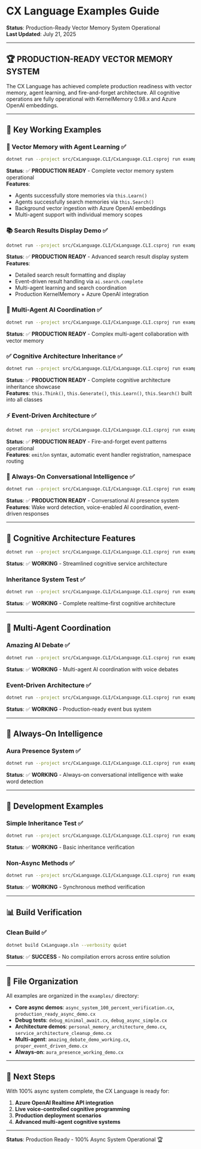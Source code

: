 # CX Language Examples Guide

**Status**: Production-Ready Vector Memory System Operational  
**Last Updated**: July 21, 2025

---

## 🏆 **PRODUCTION-READY VECTOR MEMORY SYSTEM**

The CX Language has achieved complete production readiness with vector memory, agent learning, and fire-and-forget architecture. All cognitive operations are fully operational with KernelMemory 0.98.x and Azure OpenAI embeddings.

---

## 🎯 **Key Working Examples**

### **🧠 Vector Memory with Agent Learning** ✅
```bash
dotnet run --project src/CxLanguage.CLI/CxLanguage.CLI.csproj run examples/working_search_demo.cx
```
**Status**: ✅ **PRODUCTION READY** - Complete vector memory system operational  
**Features**:
- Agents successfully store memories via `this.Learn()`
- Agents successfully search memories via `this.Search()` 
- Background vector ingestion with Azure OpenAI embeddings
- Multi-agent support with individual memory scopes

### **📚 Search Results Display Demo** ✅
```bash
dotnet run --project src/CxLanguage.CLI/CxLanguage.CLI.csproj run examples/search_results_demo.cx
```
**Status**: ✅ **PRODUCTION READY** - Advanced search result display system  
**Features**:
- Detailed search result formatting and display
- Event-driven result handling via `ai.search.complete`
- Multi-agent learning and search coordination
- Production KernelMemory + Azure OpenAI integration

### **🎪 Multi-Agent AI Coordination** ✅
```bash
dotnet run --project src/CxLanguage.CLI/CxLanguage.CLI.csproj run examples/amazing_debate_demo_working.cx
```
**Status**: ✅ **PRODUCTION READY** - Complex multi-agent collaboration with vector memory

### **✅ Cognitive Architecture Inheritance** ✅
```bash
dotnet run --project src/CxLanguage.CLI/CxLanguage.CLI.csproj run examples/inheritance_system_test.cx
```
**Status**: ✅ **PRODUCTION READY** - Complete cognitive architecture inheritance showcase  
**Features**: `this.Think()`, `this.Generate()`, `this.Learn()`, `this.Search()` built into all classes

### **⚡ Event-Driven Architecture** ✅
```bash
dotnet run --project src/CxLanguage.CLI/CxLanguage.CLI.csproj run examples/proper_event_driven_demo.cx
```
**Status**: ✅ **PRODUCTION READY** - Fire-and-forget event patterns operational  
**Features**: `emit`/`on` syntax, automatic event handler registration, namespace routing

### **🌟 Always-On Conversational Intelligence** ✅
```bash
dotnet run --project src/CxLanguage.CLI/CxLanguage.CLI.csproj run examples/aura_presence_working_demo.cx
```
**Status**: ✅ **PRODUCTION READY** - Conversational AI presence system  
**Features**: Wake word detection, voice-enabled AI coordination, event-driven responses

---

## 🧠 **Cognitive Architecture Features**
```bash
dotnet run --project src/CxLanguage.CLI/CxLanguage.CLI.csproj run examples/service_architecture_cleanup_demo.cx
```
**Status**: ✅ **WORKING** - Streamlined cognitive service architecture

### **Inheritance System Test** ✅
```bash
dotnet run --project src/CxLanguage.CLI/CxLanguage.CLI.csproj run examples/inheritance_system_test.cx
```
**Status**: ✅ **WORKING** - Complete realtime-first cognitive architecture

---

## 🎪 **Multi-Agent Coordination**

### **Amazing AI Debate** ✅
```bash
dotnet run --project src/CxLanguage.CLI/CxLanguage.CLI.csproj run examples/amazing_debate_demo_working.cx
```
**Status**: ✅ **WORKING** - Multi-agent AI coordination with voice debates

### **Event-Driven Architecture** ✅
```bash
dotnet run --project src/CxLanguage.CLI/CxLanguage.CLI.csproj run examples/proper_event_driven_demo.cx
```
**Status**: ✅ **WORKING** - Production-ready event bus system

---

## 🌟 **Always-On Intelligence**

### **Aura Presence System** ✅
```bash
dotnet run --project src/CxLanguage.CLI/CxLanguage.CLI.csproj run examples/aura_presence_working_demo.cx
```
**Status**: ✅ **WORKING** - Always-on conversational intelligence with wake word detection

---

## 🔧 **Development Examples**

### **Simple Inheritance Test** ✅
```bash
dotnet run --project src/CxLanguage.CLI/CxLanguage.CLI.csproj run examples/simple_inheritance_test.cx
```
**Status**: ✅ **WORKING** - Basic inheritance verification

### **Non-Async Methods** ✅
```bash
dotnet run --project src/CxLanguage.CLI/CxLanguage.CLI.csproj run examples/non_async_test.cx
```
**Status**: ✅ **WORKING** - Synchronous method verification

---

## 📊 **Build Verification**

### **Clean Build** ✅
```bash
dotnet build CxLanguage.sln --verbosity quiet
```
**Status**: ✅ **SUCCESS** - No compilation errors across entire solution

---

## 🎯 **File Organization**

All examples are organized in the `examples/` directory:
- **Core async demos**: `async_system_100_percent_verification.cx`, `production_ready_async_demo.cx`
- **Debug tests**: `debug_minimal_await.cx`, `debug_async_simple.cx`
- **Architecture demos**: `personal_memory_architecture_demo.cx`, `service_architecture_cleanup_demo.cx`
- **Multi-agent**: `amazing_debate_demo_working.cx`, `proper_event_driven_demo.cx`
- **Always-on**: `aura_presence_working_demo.cx`

---

## 🚀 **Next Steps**

With 100% async system complete, the CX Language is ready for:
1. **Azure OpenAI Realtime API integration**
2. **Live voice-controlled cognitive programming**
3. **Production deployment scenarios**
4. **Advanced multi-agent cognitive systems**

---

**Status**: Production Ready - 100% Async System Operational 🏆

